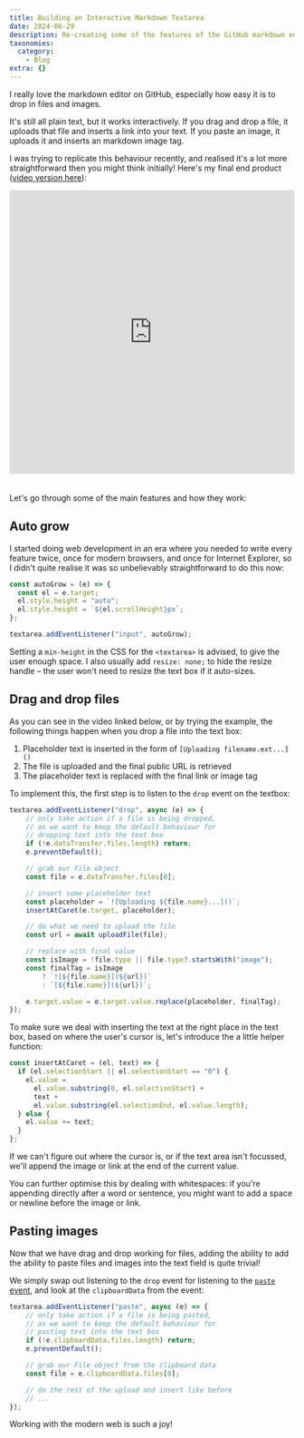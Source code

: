 ```yaml
---
title: Building an Interactive Markdown Textarea
date: 2024-06-29
description: Re-creating some of the features of the GitHub markdown editor, especially image pasting and file dropping.
taxonomies:
  category:
    - Blog
extra: {}
---
```



I really love the markdown editor on GitHub, especially how easy it is to drop in files and images.

It's still all plain text, but it works interactively. If you drag and drop a file, it uploads that file and inserts a link into your text. If you paste an image, it uploads it and inserts an markdown image tag.

I was trying to replicate this behaviour recently, and realised it's a lot more straightforward then you might think initially! Here's my final end product ([video version here](https://mirri.link/5Mc5WTg)):

<iframe src="https://rxlc7l.csb.app/" style="width:100%; height: 500px; border:0; border-radius: 4px; overflow:hidden; margin-bottom: 20px;" title="markdown-upload-editor" allow="accelerometer; ambient-light-sensor; camera; encrypted-media; geolocation; gyroscope; hid; microphone; midi; payment; usb; vr; xr-spatial-tracking" sandbox="allow-forms allow-modals allow-popups allow-presentation allow-same-origin allow-scripts"></iframe>

Let's go through some of the main features and how they work:

## Auto grow
I started doing web development in an era where you needed to write every feature twice, once for modern browsers, and once for Internet Explorer, so I didn't quite realise it was so unbelievably straightforward to do this now:

```js
const autoGrow = (e) => {
  const el = e.target;
  el.style.height = "auto";
  el.style.height = `${el.scrollHeight}px`;
};

textarea.addEventListener("input", autoGrow);
```

Setting a `min-height` in the CSS for the `<textarea>` is advised, to give the user enough space. I also usually add `resize: none;` to hide the resize handle – the user won't need to resize the text box if it auto-sizes.

## Drag and drop files
As you can see in the video linked below, or by trying the example, the following things happen when you drop a file into the text box:

1. Placeholder text is inserted in the form of `[Uploading filename.ext...]()`
2. The file is uploaded and the final public URL is retrieved
3. The placeholder text is replaced with the final link or image tag

To implement this, the first step is to listen to the `drop` event on the textbox:

```js
textarea.addEventListener("drop", async (e) => {
	// only take action if a file is being dropped,
	// as we want to keep the default behaviour for
	// dropping text into the text box
	if (!e.dataTransfer.files.length) return;
    e.preventDefault();

	// grab our File object
    const file = e.dataTransfer.files[0];

	// insert some placeholder text
	const placeholder = `![Uploading ${file.name}...]()`;
	insertAtCaret(e.target, placeholder);

	// do what we need to upload the file
	const url = await uploadFile(file);

	// replace with final value
	const isImage = !file.type || file.type?.startsWith("image");
	const finalTag = isImage
		? `![${file.name}](${url})`
		: `[${file.name}](${url})`;

	e.target.value = e.target.value.replace(placeholder, finalTag);
});
```

To make sure we deal with inserting the text at the right place in the text box, based on where the user's cursor is, let's introduce the a little helper function:

```js
const insertAtCaret = (el, text) => {
  if (el.selectionStart || el.selectionStart == "0") {
    el.value =
      el.value.substring(0, el.selectionStart) +
      text +
      el.value.substring(el.selectionEnd, el.value.length);
  } else {
    el.value += text;
  }
};
```

If we can't figure out where the cursor is, or if the text area isn't focussed, we'll append the image or link at the end of the current value.

You can further optimise this by dealing with whitespaces: if you're appending directly after a word or sentence, you might want to add a space or newline before the image or link.

## Pasting images
Now that we have drag and drop working for files, adding the ability to add the ability to paste files and images into the text field is quite trivial!

We simply swap out listening to the `drop` event for listening to the [`paste` event](https://developer.mozilla.org/en-US/docs/Web/API/Element/paste_event), and look at the `clipboardData` from the event:

```js
textarea.addEventListener("paste", async (e) => {
	// only take action if a file is being pasted,
	// as we want to keep the default behaviour for
	// pasting text into the text box
	if (!e.clipboardData.files.length) return;
    e.preventDefault();

	// grab our File object from the clipboard data
    const file = e.clipboardData.files[0];

	// do the rest of the upload and insert like before
	// ...
});
```

Working with the modern web is such a joy!

<style>a[href="#internal-link"] { color: #9b9b9b; text-decoration: none !important; }</style>
